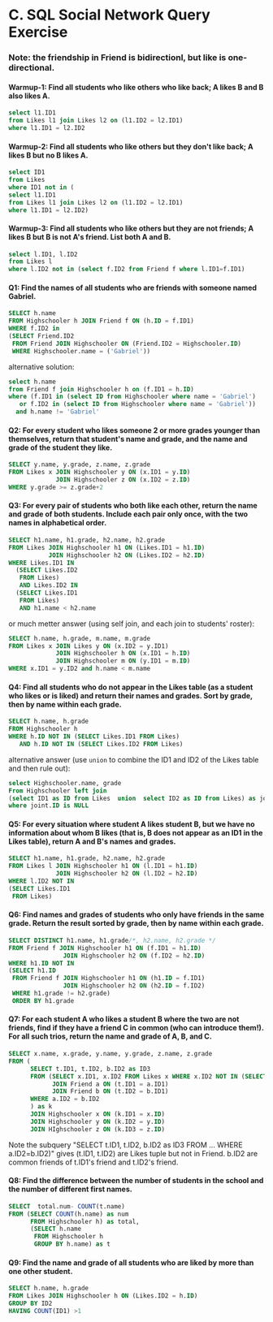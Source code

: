 # C. SQL Social Network Query Exercise

### Note: the friendship in Friend is bidirectionl, but like is one-directional.

#### Warmup-1: Find all students who like others who like back; A likes B and B also likes A.
```SQL
select l1.ID1
from Likes l1 join Likes l2 on (l1.ID2 = l2.ID1)
where l1.ID1 = l2.ID2
```

#### Warmup-2: Find all students who like others but they don't like back; A likes B but no B likes A.
```SQL
select ID1
from Likes
where ID1 not in (
select l1.ID1
from Likes l1 join Likes l2 on (l1.ID2 = l2.ID1)
where l1.ID1 = l2.ID2)
```

#### Warmup-3: Find all students who like others but they are not friends; A likes B but B is not A's friend. List both A and B.
```SQL
select l.ID1, l.ID2
from Likes l
where l.ID2 not in (select f.ID2 from Friend f where l.ID1=f.ID1)
```


#### Q1: Find the names of all students who are friends with someone named Gabriel.
```SQL
SELECT h.name 
FROM Highschooler h JOIN Friend f ON (h.ID = f.ID1)
WHERE f.ID2 in 
(SELECT Friend.ID2 
 FROM Friend JOIN Highschooler ON (Friend.ID2 = Highschooler.ID)
 WHERE Highschooler.name = ('Gabriel'))
```
alternative solution:
```SQL
select h.name
from Friend f join Highschooler h on (f.ID1 = h.ID)
where (f.ID1 in (select ID from Highschooler where name = 'Gabriel')
   or f.ID2 in (select ID from Highschooler where name = 'Gabriel'))
  and h.name != 'Gabriel'
```

#### Q2: For every student who likes someone 2 or more grades younger than themselves, return that student's name and grade, and the name and grade of the student they like.
```SQL
SELECT y.name, y.grade, z.name, z.grade
FROM Likes x JOIN Highschooler y ON (x.ID1 = y.ID)
             JOIN Highschooler z ON (x.ID2 = z.ID)
WHERE y.grade >= z.grade+2
```

#### Q3: For every pair of students who both like each other, return the name and grade of both students. Include each pair only once, with the two names in alphabetical order.
```SQL
SELECT h1.name, h1.grade, h2.name, h2.grade
FROM Likes JOIN Highschooler h1 ON (Likes.ID1 = h1.ID)
           JOIN Highschooler h2 ON (Likes.ID2 = h2.ID)
WHERE Likes.ID1 IN
  (SELECT Likes.ID2
   FROM Likes)
   AND Likes.ID2 IN
  (SELECT Likes.ID1
   FROM Likes)
   AND h1.name < h2.name 
```
or much metter answer (using self join, and each join to students' roster):
```SQL
SELECT h.name, h.grade, m.name, m.grade
FROM Likes x JOIN Likes y ON (x.ID2 = y.ID1)
             JOIN Highschooler h ON (x.ID1 = h.ID)
             JOIN Highschooler m ON (y.ID1 = m.ID)
WHERE x.ID1 = y.ID2 and h.name < m.name
```

#### Q4: Find all students who do not appear in the Likes table (as a student who likes or is liked) and return their names and grades. Sort by grade, then by name within each grade. 
```SQL
SELECT h.name, h.grade
FROM Highschooler h
WHERE h.ID NOT IN (SELECT Likes.ID1 FROM Likes)
   AND h.ID NOT IN (SELECT Likes.ID2 FROM Likes)
```
alternative answer (use `union` to combine the ID1 and ID2 of the Likes table and then rule out):
```SQL
select Highschooler.name, grade
From Highschooler left join 
(select ID1 as ID from Likes  union  select ID2 as ID from Likes) as joint on (Highschooler.ID = joint.ID)
where joint.ID is NULL
```

#### Q5: For every situation where student A likes student B, but we have no information about whom B likes (that is, B does not appear as an ID1 in the Likes table), return A and B's names and grades. 
```SQL
SELECT h1.name, h1.grade, h2.name, h2.grade
FROM Likes l JOIN Highschooler h1 ON (l.ID1 = h1.ID)
             JOIN Highschooler h2 ON (l.ID2 = h2.ID)
WHERE l.ID2 NOT IN 
(SELECT Likes.ID1
 FROM Likes)
```

#### Q6: Find names and grades of students who only have friends in the same grade. Return the result sorted by grade, then by name within each grade.
```SQL
SELECT DISTINCT h1.name, h1.grade/*, h2.name, h2.grade */
FROM Friend f JOIN Highschooler h1 ON (f.ID1 = h1.ID)
               JOIN Highschooler h2 ON (f.ID2 = h2.ID)
WHERE h1.ID NOT IN 
(SELECT h1.ID
 FROM Friend f JOIN Highschooler h1 ON (h1.ID = f.ID1)
               JOIN Highschooler h2 ON (h2.ID = f.ID2)
 WHERE h1.grade != h2.grade)
 ORDER BY h1.grade
```

#### Q7: For each student A who likes a student B where the two are not friends, find if they have a friend C in common (who can introduce them!). For all such trios, return the name and grade of A, B, and C. 
```SQL
SELECT x.name, x.grade, y.name, y.grade, z.name, z.grade
FROM (
      SELECT t.ID1, t.ID2, b.ID2 as ID3
      FROM (SELECT x.ID1, x.ID2 FROM Likes x WHERE x.ID2 NOT IN (SELECT y.ID2 FROM Friend y WHERE x.ID1 = y.ID1)) as t 
            JOIN Friend a ON (t.ID1 = a.ID1)
            JOIN Friend b ON (t.ID2 = b.ID1)
      WHERE a.ID2 = b.ID2
      ) as k 
      JOIN Highschooler x ON (k.ID1 = x.ID)
      JOIN Highschooler y ON (k.ID2 = y.ID)
      JOIN HIghschooler z ON (k.ID3 = z.ID)
```
Note the subquery "SELECT t.ID1, t.ID2, b.ID2 as ID3 FROM ... WHERE a.ID2=b.ID2)" gives (t.ID1, t.ID2) are Likes tuple but not in Friend. b.ID2 are common friends of t.ID1's friend and t.ID2's friend.


#### Q8: Find the difference between the number of students in the school and the number of different first names. 
```SQL
SELECT  total.num- COUNT(t.name)  
FROM (SELECT COUNT(h.name) as num
      FROM Highschooler h) as total, 
      (SELECT h.name
       FROM Highschooler h
       GROUP BY h.name) as t
```

#### Q9: Find the name and grade of all students who are liked by more than one other student. 
```SQL
SELECT h.name, h.grade
FROM Likes JOIN Highschooler h ON (Likes.ID2 = h.ID)
GROUP BY ID2
HAVING COUNT(ID1) >1
```
